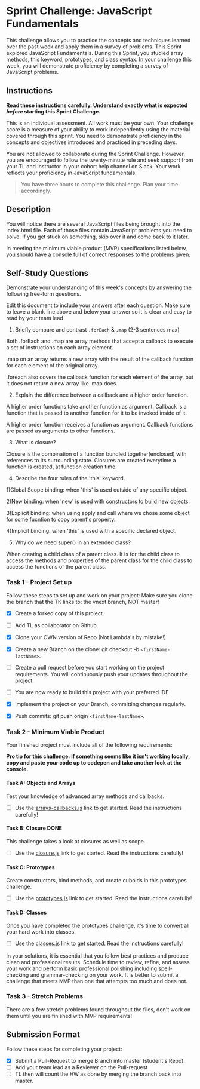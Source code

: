 # Sprint Challenge: JavaScript Fundamentals

This challenge allows you to practice the concepts and techniques learned over the past week and apply them in a survey of problems. This Sprint explored JavaScript Fundamentals. During this Sprint, you studied array methods, this keyword, prototypes, and class syntax. In your challenge this week, you will demonstrate proficiency by completing a survey of JavaScript problems.

## Instructions

**Read these instructions carefully. Understand exactly what is expected _before_ starting this Sprint Challenge.**

This is an individual assessment. All work must be your own. Your challenge score is a measure of your ability to work independently using the material covered through this sprint. You need to demonstrate proficiency in the concepts and objectives introduced and practiced in preceding days.

You are not allowed to collaborate during the Sprint Challenge. However, you are encouraged to follow the twenty-minute rule and seek support from your TL and Instructor in your cohort help channel on Slack. Your work reflects your proficiency in JavaScript fundamentals.

> You have three hours to complete this challenge. Plan your time accordingly.

## Description

You will notice there are several JavaScript files being brought into the index.html file.  Each of those files contain JavaScript problems you need to solve.  If you get stuck on something, skip over it and come back to it later.

In meeting the minimum viable product (MVP) specifications listed below, you should have a console full of correct responses to the problems given.

## Self-Study Questions

Demonstrate your understanding of this week's concepts by answering the following free-form questions.

Edit this document to include your answers after each question. Make sure to leave a blank line above and below your answer so it is clear and easy to read by your team lead

1. Briefly compare and contrast `.forEach` & `.map` (2-3 sentences max)

Both .forEach and .map are array methods that accept a callback to execute a set of instructions on each array element. 

.map on an array returns a new array with the result of the callback function for each element of the original array. 

.foreach also covers the callback function for each element of the array, but it does not return a new array like .map does. 

2. Explain the difference between a callback and a higher order function.

A higher order functions take another function as argument. Callback is a function that is passed to another function for it to be invoked inside of it. 

A higher order function receives a function as argument. Callback functions are passed as arguments to other functions. 

3. What is closure?

Closure is the combination of a function bundled together(enclosed) with references to its surrounding state. Closures are created everytime a function is created, at function creation time. 

4. Describe the four rules of the 'this' keyword.

1)Global Scope binding: when 'this' is used outside of any specific object.

2)New binding: when 'new' is used with constructors to build new objects.

3)Explicit binding: when using apply and call where we chose some object for some fucntion to copy parent's property.  

4)Implicit binding: when 'this' is used with a specific declared object.

5. Why do we need super() in an extended class?

When creating a child class of a parent class. It is for the child class to access the methods and properties of the parent class for the child class to access the functions of the parent class. 

### Task 1 - Project Set up

Follow these steps to set up and work on your project:
Make sure you clone the branch that the TK links to: the vnext branch, NOT master!

- [X] Create a forked copy of this project. 
- [ ] Add TL as collaborator on Github. 
- [X] Clone your OWN version of Repo (Not Lambda's by mistake!).
- [X] Create a new Branch on the clone: git checkout -b `<firstName-lastName>`. 
- [ ] Create a pull request before you start working on the project requirements.  You will continuously push your updates throughout the project. 
- [ ] You are now ready to build this project with your preferred IDE
- [X] Implement the project on your Branch, committing changes regularly.
- [X] Push commits: git push origin `<firstName-lastName>`.



### Task 2 - Minimum Viable Product

Your finished project must include all of the following requirements:

**Pro tip for this challenge: If something seems like it isn't working locally, copy and paste your code up to codepen and take another look at the console.**

#### Task A: Objects and Arrays

Test your knowledge of advanced array methods and callbacks.
* [ ] Use the [arrays-callbacks.js](challenges/arrays-callbacks.js) link to get started.  Read the instructions carefully!

#### Task B: Closure DONE

This challenge takes a look at closures as well as scope. 
* [ ] Use the [closure.js](challenges/closure.js) link to get started. Read the instructions carefully!

#### Task C: Prototypes

Create constructors, bind methods, and create cuboids in this prototypes challenge.
* [ ] Use the [prototypes.js](challenges/prototypes.js) link to get started. Read the instructions carefully!

#### Task D: Classes

Once you have completed the prototypes challenge, it's time to convert all your hard work into classes.
* [ ] Use the [classes.js](challenges/classes.js) link to get started. Read the instructions carefully!

In your solutions, it is essential that you follow best practices and produce clean and professional results. Schedule time to review, refine, and assess your work and perform basic professional polishing including spell-checking and grammar-checking on your work. It is better to submit a challenge that meets MVP than one that attempts too much and does not.

### Task 3 - Stretch Problems

There are a few stretch problems found throughout the files, don't work on them until you are finished with MVP requirements!

## Submission Format

Follow these steps for completing your project:

- [X] Submit a Pull-Request to merge <firstName-lastName> Branch into master (student's  Repo).
- [ ] Add your team lead as a Reviewer on the Pull-request
- [ ] TL then will count the HW as done by  merging the branch back into master.
